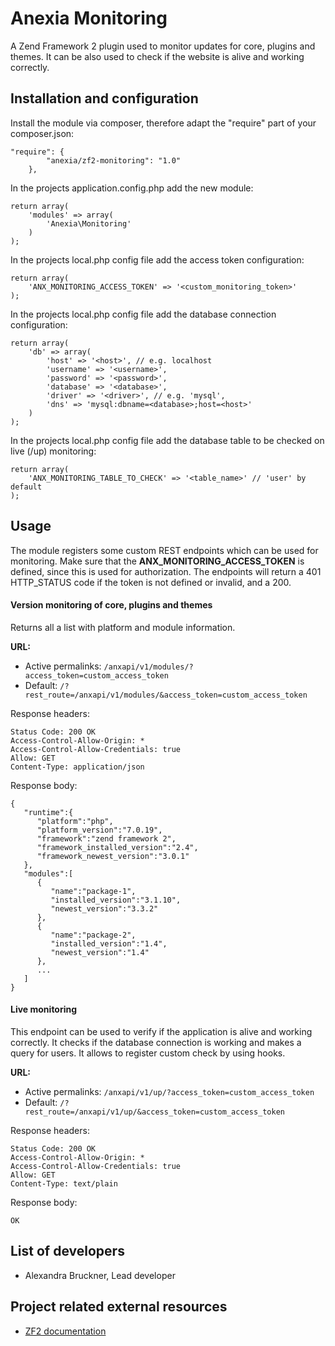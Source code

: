 # Anexia Monitoring

A Zend Framework 2 plugin used to monitor updates for core, plugins and themes. It can be also used to check if the website
is alive and working correctly.

## Installation and configuration

Install the module via composer, therefore adapt the "require" part of your composer.json:
```
"require": {
        "anexia/zf2-monitoring": "1.0"
    },
```

In the projects application.config.php add the new module:
```
return array(
    'modules' => array(
        'Anexia\Monitoring'
    )
);
```


In the projects local.php config file add the access token configuration:
```
return array(
    'ANX_MONITORING_ACCESS_TOKEN' => '<custom_monitoring_token>'
);
```


In the projects local.php config file add the database connection configuration:
```
return array(
    'db' => array(
        'host' => '<host>', // e.g. localhost
        'username' => '<username>',
        'password' => '<password>',
        'database' => '<database>',
        'driver' => '<driver>', // e.g. 'mysql',
        'dns' => 'mysql:dbname=<database>;host=<host>'
    )
);
```


In the projects local.php config file add the database table to be checked on live (/up) monitoring:
```
return array(
    'ANX_MONITORING_TABLE_TO_CHECK' => '<table_name>' // 'user' by default
);
```

## Usage

The module registers some custom REST endpoints which can be used for monitoring. Make sure that the
**ANX_MONITORING_ACCESS_TOKEN** is defined, since this is used for authorization. The endpoints will return a 401
HTTP_STATUS code if the token is not defined or invalid, and a 200.

#### Version monitoring of core, plugins and themes

Returns all a list with platform and module information.

**URL:**
* Active permalinks: `/anxapi/v1/modules/?access_token=custom_access_token`
* Default: `/?rest_route=/anxapi/v1/modules/&access_token=custom_access_token`

Response headers:
```
Status Code: 200 OK
Access-Control-Allow-Origin: *
Access-Control-Allow-Credentials: true
Allow: GET
Content-Type: application/json
```

Response body:
```
{
   "runtime":{
      "platform":"php",
      "platform_version":"7.0.19",
      "framework":"zend framework 2",
      "framework_installed_version":"2.4",
      "framework_newest_version":"3.0.1"
   },
   "modules":[
      {
         "name":"package-1",
         "installed_version":"3.1.10",
         "newest_version":"3.3.2"
      },
      {
         "name":"package-2",
         "installed_version":"1.4",
         "newest_version":"1.4"
      },
      ...
   ]
}
```


#### Live monitoring

This endpoint can be used to verify if the application is alive and working correctly. It checks if the database
connection is working and makes a query for users. It allows to register custom check by using hooks.

**URL:**
* Active permalinks: `/anxapi/v1/up/?access_token=custom_access_token`
* Default: `/?rest_route=/anxapi/v1/up/&access_token=custom_access_token`

Response headers:
```
Status Code: 200 OK
Access-Control-Allow-Origin: *
Access-Control-Allow-Credentials: true
Allow: GET
Content-Type: text/plain
```

Response body:
```
OK
```


## List of developers

* Alexandra Bruckner, Lead developer

## Project related external resources

* [ZF2 documentation](https://framework.zend.com/manual/2.4/en/index.html)
